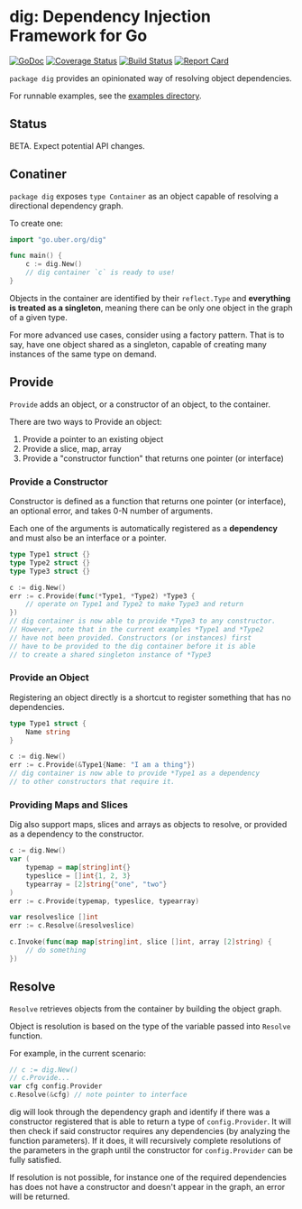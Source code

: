 # dig: Dependency Injection Framework for Go

[![GoDoc][doc-img]][doc]
[![Coverage Status][cov-img]][cov]
[![Build Status][ci-img]][ci]
[![Report Card][report-card-img]][report-card]

`package dig` provides an opinionated way of resolving object dependencies.

For runnable examples, see the [examples directory](examples/).

## Status

BETA. Expect potential API changes.

## Conatiner

`package dig` exposes `type Container` as an object capable of resolving a
directional dependency graph.

To create one:
```go
import "go.uber.org/dig"

func main() {
	c := dig.New()
	// dig container `c` is ready to use!
}
```

Objects in the container are identified by their `reflect.Type` and **everything
is treated as a singleton**, meaning there can be only one object in the graph
of a given type.

For more advanced use cases, consider using a factory pattern. That is to say,
have one object shared as a singleton, capable of creating many instances
of the same type on demand.

## Provide

`Provide` adds an object, or a constructor of an object, to the container.

There are two ways to Provide an object:

1. Provide a pointer to an existing object
1. Provide a slice, map, array
1. Provide a "constructor function" that returns one pointer (or interface)

### Provide a Constructor

Constructor is defined as a function that returns one pointer (or
interface), an optional error, and takes 0-N number of arguments.

Each one of the arguments is automatically registered as a **dependency**
and must also be an interface or a pointer.

```go
type Type1 struct {}
type Type2 struct {}
type Type3 struct {}

c := dig.New()
err := c.Provide(func(*Type1, *Type2) *Type3 {
	// operate on Type1 and Type2 to make Type3 and return
})
// dig container is now able to provide *Type3 to any constructor.
// However, note that in the current examples *Type1 and *Type2
// have not been provided. Constructors (or instances) first
// have to be provided to the dig container before it is able
// to create a shared singleton instance of *Type3
```

### Provide an Object

Registering an object directly is a shortcut to register something that
has no dependencies.

```go
type Type1 struct {
	Name string
}

c := dig.New()
err := c.Provide(&Type1{Name: "I am a thing"})
// dig container is now able to provide *Type1 as a dependency
// to other constructors that require it.
```


### Providing Maps and Slices

Dig also support maps, slices and arrays as objects to
resolve, or provided as a dependency to the constructor.

```go
c := dig.New()
var (
	typemap = map[string]int{}
	typeslice = []int{1, 2, 3}
	typearray = [2]string{"one", "two"}
)
err := c.Provide(typemap, typeslice, typearray)

var resolveslice []int
err := c.Resolve(&resolveslice)

c.Invoke(func(map map[string]int, slice []int, array [2]string) {
	// do something
})
```

## Resolve

`Resolve` retrieves objects from the container by building the object graph.

Object is resolution is based on the type of the variable passed into `Resolve`
function.

For example, in the current scenario:

```go
// c := dig.New()
// c.Provide...
var cfg config.Provider
c.Resolve(&cfg) // note pointer to interface
```

dig will look through the dependency graph and identify if there was a constructor
registered that is able to return a type of `config.Provider`. It will then check
if said constructor requires any dependencies (by analyzing the function parameters).
If it does, it will recursively complete resolutions of the parameters in the graph
until the constructor for `config.Provider` can be fully satisfied.

If resolution is not possible, for instance one of the required dependencies has
does not have a constructor and doesn't appear in the graph, an error will be returned.

[doc]: https://godoc.org/go.uber.org/dig
[doc-img]: https://godoc.org/go.uber.org/dig?status.svg
[cov]: https://coveralls.io/github/uber-go/dig?branch=master
[cov-img]: https://coveralls.io/repos/github/uber-go/dig/badge.svg?branch=master
[ci]: https://travis-ci.org/uber-go/dig
[ci-img]: https://travis-ci.org/uber-go/dig.svg?branch=master
[report-card]: https://goreportcard.com/report/github.com/uber-go/dig
[report-card-img]: https://goreportcard.com/badge/github.com/uber-go/dig
